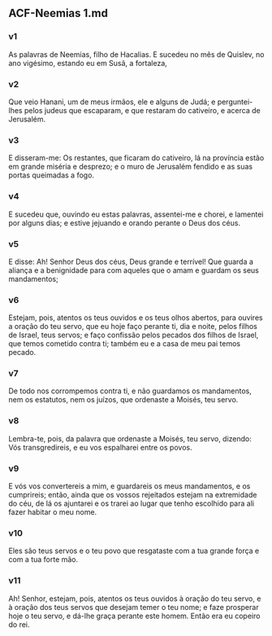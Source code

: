 ## ACF-Neemias 1.md
### v1
 As palavras de Neemias, filho de Hacalias. E sucedeu no mês de Quislev, no ano vigésimo, estando eu em Susã, a fortaleza,
### v2
 Que veio Hanani, um de meus irmãos, ele e alguns de Judá; e perguntei-lhes pelos judeus que escaparam, e que restaram do cativeiro, e acerca de Jerusalém.
### v3
 E disseram-me: Os restantes, que ficaram do cativeiro, lá na província estão em grande miséria e desprezo; e o muro de Jerusalém fendido e as suas portas queimadas a fogo.
### v4
 E sucedeu que, ouvindo eu estas palavras, assentei-me e chorei, e lamentei por alguns dias; e estive jejuando e orando perante o Deus dos céus.
### v5
 E disse: Ah! Senhor Deus dos céus, Deus grande e terrível! Que guarda a aliança e a benignidade para com aqueles que o amam e guardam os seus mandamentos;
### v6
 Estejam, pois, atentos os teus ouvidos e os teus olhos abertos, para ouvires a oração do teu servo, que eu hoje faço perante ti, dia e noite, pelos filhos de Israel, teus servos; e faço confissão pelos pecados dos filhos de Israel, que temos cometido contra ti; também eu e a casa de meu pai temos pecado.
### v7
 De todo nos corrompemos contra ti, e não guardamos os mandamentos, nem os estatutos, nem os juízos, que ordenaste a Moisés, teu servo.
### v8
 Lembra-te, pois, da palavra que ordenaste a Moisés, teu servo, dizendo: Vós transgredireis, e eu vos espalharei entre os povos.
### v9
 E vós vos convertereis a mim, e guardareis os meus mandamentos, e os cumprireis; então, ainda que os vossos rejeitados estejam na extremidade do céu, de lá os ajuntarei e os trarei ao lugar que tenho escolhido para ali fazer habitar o meu nome.
### v10
 Eles são teus servos e o teu povo que resgataste com a tua grande força e com a tua forte mão.
### v11
 Ah! Senhor, estejam, pois, atentos os teus ouvidos à oração do teu servo, e à oração dos teus servos que desejam temer o teu nome; e faze prosperar hoje o teu servo, e dá-lhe graça perante este homem. Então era eu copeiro do rei.
